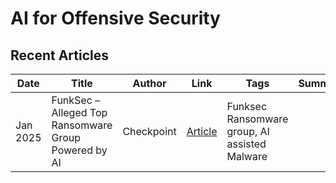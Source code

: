 # AI for Offensive Security

## Recent Articles
| Date | Title | Author | Link | Tags | Summary |
|--- | --- | --- | --- | --- | --- |
| Jan 2025 | FunkSec – Alleged Top Ransomware Group Powered by AI | Checkpoint | [Article](https://research.checkpoint.com/2025/funksec-alleged-top-ransomware-group-powered-by-ai/) | Funksec Ransomware group, AI assisted Malware | |
